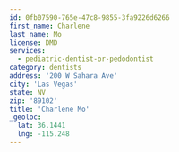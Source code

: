 ```yaml
---
id: 0fb07590-765e-47c8-9855-3fa9226d6266
first_name: Charlene
last_name: Mo
license: DMD
services:
  - pediatric-dentist-or-pedodontist
category: dentists
address: '200 W Sahara Ave'
city: 'Las Vegas'
state: NV
zip: '89102'
title: 'Charlene Mo'
_geoloc:
  lat: 36.1441
  lng: -115.248
---
```

